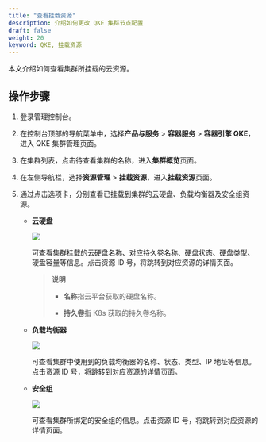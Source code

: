 ```yaml
---
title: "查看挂载资源"
description: 介绍如何更改 QKE 集群节点配置
draft: false
weight: 20
keyword: QKE, 挂载资源
---
```


本文介绍如何查看集群所挂载的云资源。

## 操作步骤

1. 登录管理控制台。

2. 在控制台顶部的导航菜单中，选择**产品与服务** > **容器服务** > **容器引擎 QKE**，进入 QKE 集群管理页面。

3. 在集群列表，点击待查看集群的名称，进入**集群概览**页面。

4. 在左侧导航栏，选择**资源管理** > **挂载资源**，进入**挂载资源**页面。

5. 通过点击选项卡，分别查看已挂载到集群的云硬盘、负载均衡器及安全组资源。

   - **云硬盘**

     ![](/container/qke_plus/_images/mounting_resource_disk.png)

     可查看集群挂载的云硬盘名称、对应持久卷名称、硬盘状态、硬盘类型、硬盘容量等信息。点击资源 ID 号，将跳转到对应资源的详情页面。

     > **说明**
     >
     > - **名称**指云平台获取的硬盘名称。
     >
     > - **持久卷**指 K8s 获取的持久卷名称。

   - **负载均衡器**
   
     ![](/container/qke_plus/_images/mounting_resource_lb.png)
   
     可查看集群中使用到的负载均衡器的名称、状态、类型、IP 地址等信息。点击资源 ID 号，将跳转到对应资源的详情页面。
   
   - **安全组**
   
     ![](/container/qke_plus/_images/mounting_resource_sg.png)
   
     可查看集群所绑定的安全组的信息。点击资源 ID 号，将跳转到对应资源的详情页面。
   
   
   
   

